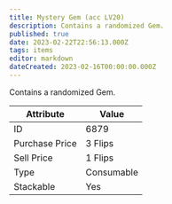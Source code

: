 ```yaml
---
title: Mystery Gem (acc LV20)
description: Contains a randomized Gem.
published: true
date: 2023-02-22T22:56:13.000Z
tags: items
editor: markdown
dateCreated: 2023-02-16T00:00:00.000Z
---
```


Contains a randomized Gem.

|Attribute|Value|
|-|-|
|ID|6879|
|Purchase Price|3 Flips|
|Sell Price|1 Flips|
|Type|Consumable|
|Stackable|Yes|

